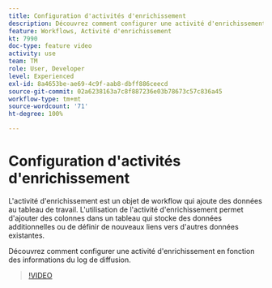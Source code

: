 ```yaml
---
title: Configuration d'activités d'enrichissement
description: Découvrez comment configurer une activité d'enrichissement en fonction des informations du log de diffusion.
feature: Workflows, Activité d'enrichissement
kt: 7990
doc-type: feature video
activity: use
team: TM
role: User, Developer
level: Experienced
exl-id: 8a4653be-ae69-4c9f-aab8-dbff886ceecd
source-git-commit: 02a6238163a7c8f887236e03b78673c57c836a45
workflow-type: tm+mt
source-wordcount: '71'
ht-degree: 100%

---
```


# Configuration d&#39;activités d&#39;enrichissement

L&#39;activité d&#39;enrichissement est un objet de workflow qui ajoute des données au tableau de travail. L&#39;utilisation de l&#39;activité d&#39;enrichissement permet d&#39;ajouter des colonnes dans un tableau qui stocke des données additionnelles ou de définir de nouveaux liens vers d&#39;autres données existantes.

Découvrez comment configurer une activité d&#39;enrichissement en fonction des informations du log de diffusion.

>[!VIDEO](https://video.tv.adobe.com/v/25193?quality=12)
